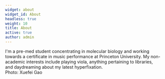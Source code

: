 ```yaml
---
widget: about
widget_id: About
headless: true
weight: 10
title: About
active: true
author: admin
---
```

I'm a pre-med student concentrating in molecular biology and working towards a certificate in music performance at Princeton University. My
  non-academic interests include playing viola, anything pertaining to libraries, and daydreaming about my latest hyperfixation. <br> Photo: Xuefei Gao
